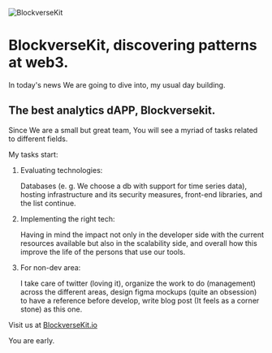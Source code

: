 ![BlockverseKit](/images/blog/blockversekitv1.png)

# BlockverseKit, discovering patterns at web3.

In today's news We are going to dive into, my usual day building.

## The best analytics dAPP, Blockversekit.

Since We are a small but great team, You will see a myriad of tasks related to different fields.

My tasks start:
1. Evaluating technologies: 

    Databases (e. g. We choose a db with support for time series data), hosting infrastructure and its security measures, front-end libraries, and the list continue.
2. Implementing the right tech:

    Having in mind the impact not only in the developer side with the current resources available but also in the scalability side, and overall how this improve the life of the persons that use our tools.
3. For non-dev area:

    I take care of twitter (loving it), organize the work to do (management) across the different areas, design figma mockups (quite an obsession) to have a reference before develop, write blog post (It feels as a corner stone) as this one.

Visit us at [BlockverseKit.io](https://blockversekit.io)

You are early.
